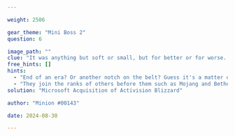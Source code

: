 ```yaml
---

weight: 2506

gear_theme: "Mini Boss 2"
question: 6

image_path: ""
clue: "It was anything but soft or small, but for better or for worse... with the UK's blessing this act of phagocytosis finally concluded."
free_hints: []
hints:
  - "End of an era? Or another notch on the belt? Guess it's a matter of perspective."
  - "They join the ranks of others before them such as Mojang and Bethesda."
solution: "Microsoft Acquisition of Activision Blizzard"

author: "Minion #00143"

date: 2024-08-30

---
```


